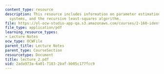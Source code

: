 ```yaml
---
content_type: resource
description: This resource includes information on parameter estimation for deterministic
  systems, and the recursive least-squares algorithm.
file: https://ol-ocw-studio-app-qa.s3.amazonaws.com/courses/2-160-identification-estimation-and-learning-spring-2006/2ada973a6a0171832bafbb05c177fcc9_lecture_2.pdf
file_type: application/pdf
learning_resource_types:
- Lecture Notes
ocw_type: OCWFile
parent_title: Lecture Notes
parent_type: CourseSection
resourcetype: Document
title: lecture_2.pdf
uid: 2ada973a-6a01-7183-2baf-bb05c177fcc9
---
```

